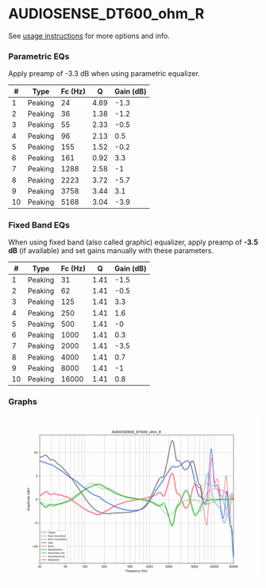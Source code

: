 # AUDIOSENSE_DT600_ohm_R
See [usage instructions](https://github.com/jaakkopasanen/AutoEq#usage) for more options and info.

### Parametric EQs
Apply preamp of -3.3 dB when using parametric equalizer.

|   # | Type    |   Fc (Hz) |    Q |   Gain (dB) |
|-----|---------|-----------|------|-------------|
|   1 | Peaking |        24 | 4.69 |        -1.3 |
|   2 | Peaking |        36 | 1.38 |        -1.2 |
|   3 | Peaking |        55 | 2.33 |        -0.5 |
|   4 | Peaking |        96 | 2.13 |         0.5 |
|   5 | Peaking |       155 | 1.52 |        -0.2 |
|   6 | Peaking |       161 | 0.92 |         3.3 |
|   7 | Peaking |      1288 | 2.58 |        -1   |
|   8 | Peaking |      2223 | 3.72 |        -5.7 |
|   9 | Peaking |      3758 | 3.44 |         3.1 |
|  10 | Peaking |      5168 | 3.04 |        -3.9 |

### Fixed Band EQs
When using fixed band (also called graphic) equalizer, apply preamp of **-3.5 dB** (if available) and set gains manually with these parameters.

|   # | Type    |   Fc (Hz) |    Q |   Gain (dB) |
|-----|---------|-----------|------|-------------|
|   1 | Peaking |        31 | 1.41 |        -1.5 |
|   2 | Peaking |        62 | 1.41 |        -0.5 |
|   3 | Peaking |       125 | 1.41 |         3.3 |
|   4 | Peaking |       250 | 1.41 |         1.6 |
|   5 | Peaking |       500 | 1.41 |        -0   |
|   6 | Peaking |      1000 | 1.41 |         0.3 |
|   7 | Peaking |      2000 | 1.41 |        -3.5 |
|   8 | Peaking |      4000 | 1.41 |         0.7 |
|   9 | Peaking |      8000 | 1.41 |        -1   |
|  10 | Peaking |     16000 | 1.41 |         0.8 |

### Graphs
![](./AUDIOSENSE_DT600_ohm_R.png)
